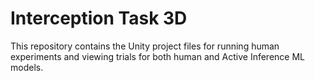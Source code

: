 # Interception Task 3D
This repository contains the Unity project files for running human experiments and
viewing trials for both human and Active Inference ML models.
